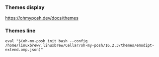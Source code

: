 ### Themes display
https://ohmyposh.dev/docs/themes

### Themes line



```
eval "$(oh-my-posh init bash --config /home/linuxbrew/.linuxbrew/Cellar/oh-my-posh/16.2.3/themes/emodipt-extend.omp.json)"
```
